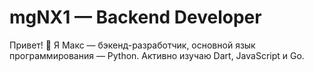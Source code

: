 # mgNX1 — Backend Developer

Привет! 👋 Я Макс — бэкенд-разработчик, основной язык программирования — Python. Активно изучаю Dart, JavaScript и Go.
